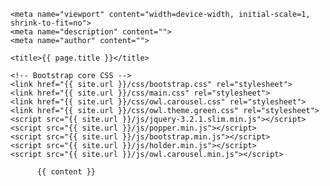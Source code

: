 <!DOCTYPE html>
<html lang="en"><head><meta http-equiv="Content-Type" content="text/html; charset=UTF-8">
    
    <meta name="viewport" content="width=device-width, initial-scale=1, shrink-to-fit=no">
    <meta name="description" content="">
    <meta name="author" content="">

    <title>{{ page.title }}</title>

    <!-- Bootstrap core CSS -->
    <link href="{{ site.url }}/css/bootstrap.css" rel="stylesheet">
    <link href="{{ site.url }}/css/main.css" rel="stylesheet">
    <link href="{{ site.url }}/css/owl.carousel.css" rel="stylesheet">
    <link href="{{ site.url }}/css/owl.theme.green.css" rel="stylesheet">
    <script src="{{ site.url }}/js/jquery-3.2.1.slim.min.js"></script>
    <script src="{{ site.url }}/js/popper.min.js"></script>
    <script src="{{ site.url }}/js/bootstrap.min.js"></script>
    <script src="{{ site.url }}/js/holder.min.js"></script>
    <script src="{{ site.url }}/js/owl.carousel.min.js"></script>

</head>
  <body >

          {{ content }}

    
  </body>
</html>